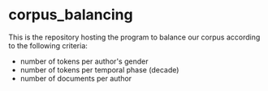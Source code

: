 # corpus_balancing

This is the repository hosting the program to balance our corpus according to the following criteria:

* number of tokens per author's gender
* number of tokens per temporal phase (decade)
* number of documents per author
